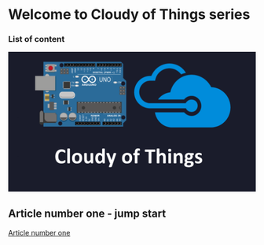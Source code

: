 # Welcome to Cloudy of Things series


### List of content

![Image](https://github.com/Daniel-Krzyczkowski/Daniel-Krzyczkowski.github.io/blob/master/cloudyofthings/mainassets/CloudyOfThings.png?raw=true)

## Article number one - jump start
[Article number one](#)
